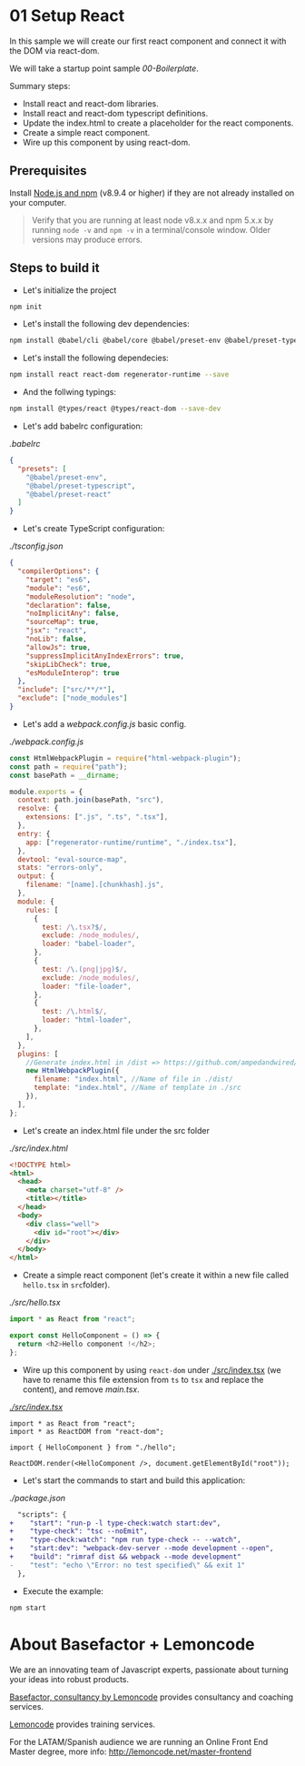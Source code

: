 # 01 Setup React

In this sample we will create our first react component and connect it with the DOM via react-dom.

We will take a startup point sample _00-Boilerplate_.

Summary steps:

- Install react and react-dom libraries.
- Install react and react-dom typescript definitions.
- Update the index.html to create a placeholder for the react components.
- Create a simple react component.
- Wire up this component by using react-dom.

## Prerequisites

Install [Node.js and npm](https://nodejs.org/en/) (v8.9.4 or higher) if they are not already installed on your computer.

> Verify that you are running at least node v8.x.x and npm 5.x.x by running `node -v` and `npm -v`
> in a terminal/console window. Older versions may produce errors.

## Steps to build it

- Let's initialize the project

```bash
npm init
```

- Let's install the following dev dependencies:

```bash
npm install @babel/cli @babel/core @babel/preset-env @babel/preset-typescript @babel/preset-react babel-loader file-loader html-loader html-webpack-plugin npm-run-all rimraf typescript webpack webpack-cli webpack-dev-server --save-dev
```

- Let's install the following dependecies:

```bash
npm install react react-dom regenerator-runtime --save
```

- And the follwing typings:

```bash
npm install @types/react @types/react-dom --save-dev
```

- Let's add babelrc configuration:

_.babelrc_

```json
{
  "presets": [
    "@babel/preset-env",
    "@babel/preset-typescript",
    "@babel/preset-react"
  ]
}
```

- Let's create TypeScript configuration:

_./tsconfig.json_

```json
{
  "compilerOptions": {
    "target": "es6",
    "module": "es6",
    "moduleResolution": "node",
    "declaration": false,
    "noImplicitAny": false,
    "sourceMap": true,
    "jsx": "react",
    "noLib": false,
    "allowJs": true,
    "suppressImplicitAnyIndexErrors": true,
    "skipLibCheck": true,
    "esModuleInterop": true
  },
  "include": ["src/**/*"],
  "exclude": ["node_modules"]
}
```

- Let's add a _webpack.config.js_ basic config.

_./webpack.config.js_

```js
const HtmlWebpackPlugin = require("html-webpack-plugin");
const path = require("path");
const basePath = __dirname;

module.exports = {
  context: path.join(basePath, "src"),
  resolve: {
    extensions: [".js", ".ts", ".tsx"],
  },
  entry: {
    app: ["regenerator-runtime/runtime", "./index.tsx"],
  },
  devtool: "eval-source-map",
  stats: "errors-only",
  output: {
    filename: "[name].[chunkhash].js",
  },
  module: {
    rules: [
      {
        test: /\.tsx?$/,
        exclude: /node_modules/,
        loader: "babel-loader",
      },
      {
        test: /\.(png|jpg)$/,
        exclude: /node_modules/,
        loader: "file-loader",
      },
      {
        test: /\.html$/,
        loader: "html-loader",
      },
    ],
  },
  plugins: [
    //Generate index.html in /dist => https://github.com/ampedandwired/html-webpack-plugin
    new HtmlWebpackPlugin({
      filename: "index.html", //Name of file in ./dist/
      template: "index.html", //Name of template in ./src
    }),
  ],
};
```

- Let's create an index.html file under the src folder

_./src/index.html_

```html
<!DOCTYPE html>
<html>
  <head>
    <meta charset="utf-8" />
    <title></title>
  </head>
  <body>
    <div class="well">
      <div id="root"></div>
    </div>
  </body>
</html>
```

- Create a simple react component (let's create it within a new file called `hello.tsx` in `src`folder).

_./src/hello.tsx_

```javascript
import * as React from "react";

export const HelloComponent = () => {
  return <h2>Hello component !</h2>;
};
```

- Wire up this component by using `react-dom` under [./src/index.tsx](./src/index.tsx) (we have to rename
  this file extension from `ts` to `tsx` and replace the content), and remove _main.tsx_.

_[./src/index.tsx](./src/index.tsx)_

```tsx
import * as React from "react";
import * as ReactDOM from "react-dom";

import { HelloComponent } from "./hello";

ReactDOM.render(<HelloComponent />, document.getElementById("root"));
```

- Let's start the commands to start and build this application:

_./package.json_

```diff
  "scripts": {
+    "start": "run-p -l type-check:watch start:dev",
+    "type-check": "tsc --noEmit",
+    "type-check:watch": "npm run type-check -- --watch",
+    "start:dev": "webpack-dev-server --mode development --open",
+    "build": "rimraf dist && webpack --mode development"
-    "test": "echo \"Error: no test specified\" && exit 1"
  },
```

- Execute the example:

```bash
npm start
```

# About Basefactor + Lemoncode

We are an innovating team of Javascript experts, passionate about turning your ideas into robust products.

[Basefactor, consultancy by Lemoncode](http://www.basefactor.com) provides consultancy and coaching services.

[Lemoncode](http://lemoncode.net/services/en/#en-home) provides training services.

For the LATAM/Spanish audience we are running an Online Front End Master degree, more info: http://lemoncode.net/master-frontend
